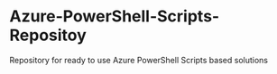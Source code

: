 # Azure-PowerShell-Scripts-Repositoy
Repository for ready to use Azure PowerShell Scripts based solutions
